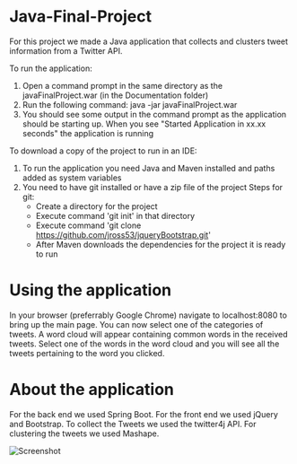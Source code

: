 # Java-Final-Project

For this project we made a Java application that collects and clusters tweet information from a Twitter API.

To run the application:
1. Open a command prompt in the same directory as the javaFinalProject.war (in the Documentation folder)
2. Run the following command: java -jar javaFinalProject.war
3. You should see some output in the command prompt as the application should be starting up. When you see "Started Application in xx.xx seconds" the application is running

To download a copy of the project to run in an IDE:
1. To run the application you need Java and Maven installed and paths added as system variables
2. You need to have git installed or have a zip file of the project
Steps for git:
   * Create a directory for the project
   *  Execute command 'git init' in that directory
   *   Execute command 'git clone https://github.com/jross53/jqueryBootstrap.git'
   *   After Maven downloads the dependencies for the project it is ready to run

# Using the application
In your browser (preferrably Google Chrome) navigate to localhost:8080 to bring up the main page. You can now select one of the categories of tweets. A word cloud will appear containing common words in the received tweets. Select one of the words in the word cloud and you will see all the tweets pertaining to the word you clicked.

# About the application
For the back end we used Spring Boot. For the front end we used jQuery and Bootstrap. To collect the Tweets we used the twitter4j API. For clustering the tweets we used Mashape.

![Screenshot](https://github.com/jross53/web/blob/master/screenshot.PNG)
